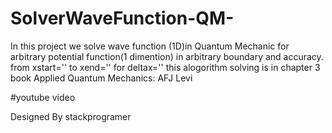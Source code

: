 # SolverWaveFunction-QM-
In this project we solve wave function (1D)in Quantum Mechanic for arbitrary potential function(1 dimention) 
in arbitrary boundary and accuracy.
from xstart='' to xend='' for deltax=''
this alogorithm solving is in chapter 3 book Applied Quantum Mechanics: AFJ Levi


#youtube video

Designed By stackprogramer
